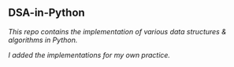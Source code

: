 ## DSA-in-Python
*This repo contains the implementation of various data structures & algorithms in Python.*

*I added the implementations for my own practice.*
